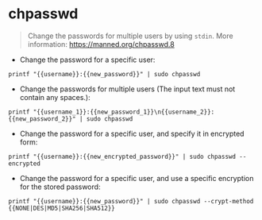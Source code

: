 # chpasswd

> Change the passwords for multiple users by using `stdin`.
> More information: <https://manned.org/chpasswd.8>

- Change the password for a specific user:

`printf "{{username}}:{{new_password}}" | sudo chpasswd`

- Change the passwords for multiple users (The input text must not contain any spaces.):

`printf "{{username_1}}:{{new_password_1}}\n{{username_2}}:{{new_password_2}}" | sudo chpasswd`

- Change the password for a specific user, and specify it in encrypted form:

`printf "{{username}}:{{new_encrypted_password}}" | sudo chpasswd --encrypted`

- Change the password for a specific user, and use a specific encryption for the stored password:

`printf "{{username}}:{{new_password}}" | sudo chpasswd --crypt-method {{NONE|DES|MD5|SHA256|SHA512}}`
